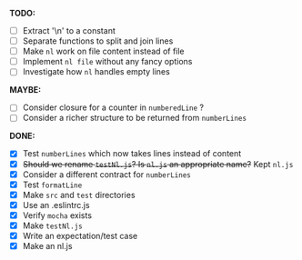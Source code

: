 **TODO:**

- [ ] Extract '\n' to a constant
- [ ] Separate functions to split and join lines
- [ ] Make `nl` work on file content instead of file
- [ ] Implement `nl file` without any fancy options
- [ ] Investigate how `nl` handles empty lines

**MAYBE:**

- [ ] Consider closure for a counter in `numberedLine` ?
- [ ] Consider a richer structure to be returned from `numberLines`

**DONE:**

- [x] Test `numberLines` which now takes lines instead of content
- [x] ~~Should we rename `testNl.js`? Is `nl.js` an appropriate name?~~ Kept `nl.js`
- [x] Consider a different contract for `numberLines`
- [x] Test `formatLine`
- [x] Make `src` and `test` directories
- [x] Use an .eslintrc.js
- [x] Verify `mocha` exists
- [x] Make `testNl.js`
- [x] Write an expectation/test case
- [x] Make an nl.js
